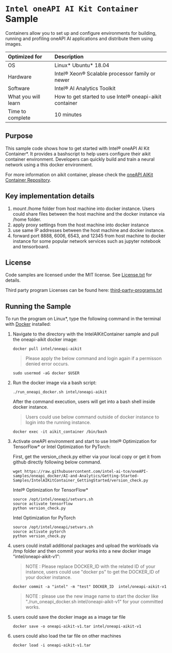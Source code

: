 ﻿# `Intel oneAPI AI Kit Container` Sample
Containers allow you to set up and configure environments for building, running and profiling oneAPI AI applications and distribute them using images. 

| Optimized for                       | Description
|:---                               |:---
| OS                                | Linux* Ubuntu* 18.04 
| Hardware                          | Intel® Xeon® Scalable processor family or newer
| Software                          | Intel® AI Analytics Toolkit
| What you will learn               | How to get started to use Intel® oneapi-aikit container
| Time to complete                  | 10 minutes

## Purpose
This sample code shows how to get started with Intel® oneAPI AI Kit Container*. It provides a bashscript to help users configure their aikit container environment. Developers can quickly build and train a neural network using a this docker environment. 

For more information on aikit container, please check the [oneAPI AIKit Container Repository](https://hub.docker.com/r/intel/oneapi-aikit).

## Key implementation details
1. mount /home folder from host machine into docker instance. Users could share files between the host machine and the docker instance via /home folder.
2. apply proxy settings from the host machine into docker instance
3. use same IP addresses between the host machine and docker instance.
4. forward port 8888, 6006, 6543, and 12345 from host machine to docker instance for some popular network services such as jupyter notebook and tensorboard.
        
## License
Code samples are licensed under the MIT license. See
[License.txt](https://github.com/oneapi-src/oneAPI-samples/blob/master/License.txt) for details.

Third party program Licenses can be found here: [third-party-programs.txt](https://github.com/oneapi-src/oneAPI-samples/blob/master/third-party-programs.txt)

## Running the Sample

To run the program on Linux*, type the following command in the terminal with [Docker](https://docs.docker.com/engine/install/) installed:

1. Navigate to the directory with the IntelAIKitContainer sample and pull the oneapi-aikit docker image:

    ```
    docker pull intel/oneapi-aikit
    ```
    > Please apply the below command and login again if a permisson denied error occurs.
    ```
    sudo usermod -aG docker $USER
    ```
    
2. Run the docker image via a bash script:  
        

    ```
    ./run_oneapi_docker.sh intel/oneapi-aikit
    ```    

    After the command execution, users will get into a bash shell inside docker instance.  
    
    > Users could use below command outside of docker instance to login into the running instance.   
    ```
    docker exec -it aikit_container /bin/bash
    ```
3. Activate oneAPI environment and start to use Intel® Optimization for TensorFlow* or  Intel Optimization for PyTorch:   
    
    First, get the version_check.py either via your local copy or get it from github directly following below command.
    ```
    wget https://raw.githubusercontent.com/intel-ai-tce/oneAPI-samples/oneapi_docker/AI-and-Analytics/Getting-Started-Samples/IntelAIKitContainer_GettingStarted/version_check.py
    ```
    
    
    Intel® Optimization for TensorFlow*   
        
    ```
    source /opt/intel/oneapi/setvars.sh
    source activate tensorflow
    python version_check.py
    ```   
        
    Intel Optimization for PyTorch   
        
    ```
    source /opt/intel/oneapi/setvars.sh
    source activate pytorch
    python version_check.py
    ```
4. users could install additional packages and upload the workloads via /tmp folder and then commit your works into a new docker image "intel/oneapi-aikit-v1":    

    > NOTE : Please replace DOCKER_ID with the related ID of your instance, users could use "docker ps" to get the DOCKER_ID of your docker instance.

    ```
    docker commit -a "intel" -m "test" DOCKER_ID  intel/oneapi-aikit-v1
    ```    
    > NOTE : please use the new image name to start the docker like "./run_oneapi_docker.sh intel/oneapi-aikit-v1" for your committed works.   

5. users could save the docker image as a image tar file    

    ```
    docker save -o oneapi-aikit-v1.tar intel/oneapi-aikit-v1
    ```
6. users could also load the tar file on other machines  

    ```
    docker load -i oneapi-aikit-v1.tar
    ```


